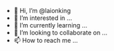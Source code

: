 - 👋 Hi, I’m @laionking
- 👀 I’m interested in ...
- 🌱 I’m currently learning ...
- 💞️ I’m looking to collaborate on ...
- 📫 How to reach me ...

<!---
laionking/laionking is a ✨ special ✨ repository because its `README.md` (this file) appears on your GitHub profile.
You can click the Preview link to take a look at your changes.
--->
